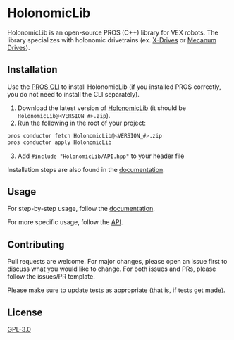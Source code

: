 # HolonomicLib

HolonomicLib is an open-source PROS (C++) library for VEX robots. The library specializes with holonomic drivetrains 
(ex. [X-Drives](https://wiki.purduesigbots.com/hardware/vex-drivetrains#x-drive) or 
[Mecanum Drives](https://wiki.purduesigbots.com/hardware/vex-drivetrains#mecanum-drive)). 

## Installation

Use the [PROS CLI](https://pros.cs.purdue.edu/v5/cli/conductor.html) to install HolonomicLib (if you installed PROS correctly, 
you do not need to install the CLI separately). 

1. Download the latest version of [HolonomicLib](https://github.com/Yessir120/HolonomicLib/releases) (it should be ``HolonomicLib@<VERSION_#>.zip``).
2. Run the following in the root of your project: 

```bash
pros conductor fetch HolonomicLib@<VERSION_#>.zip
pros conductor apply HolonomicLib
```

3. Add ``#include "HolonomicLib/API.hpp"`` to your header file

Installation steps are also found in the [documentation](https://holonomiclibdocs.readthedocs.io/en/latest/Docs/Intro/GettingStarted.html#installing-holonomiclib). 

## Usage

For step-by-step usage, follow the [documentation](https://holonomiclibdocs.readthedocs.io/en/latest/Docs/Programming/Setup.html). 

For more specific usage, follow the [API](https://yessir120.github.io/HolonomicLib/html/index.html). 

## Contributing
Pull requests are welcome. For major changes, please open an issue first to discuss what you would like to change. For both issues and PRs, 
please follow the issues/PR template. 

Please make sure to update tests as appropriate (that is, if tests get made).

## License
[GPL-3.0](https://choosealicense.com/licenses/gpl-3.0/)
